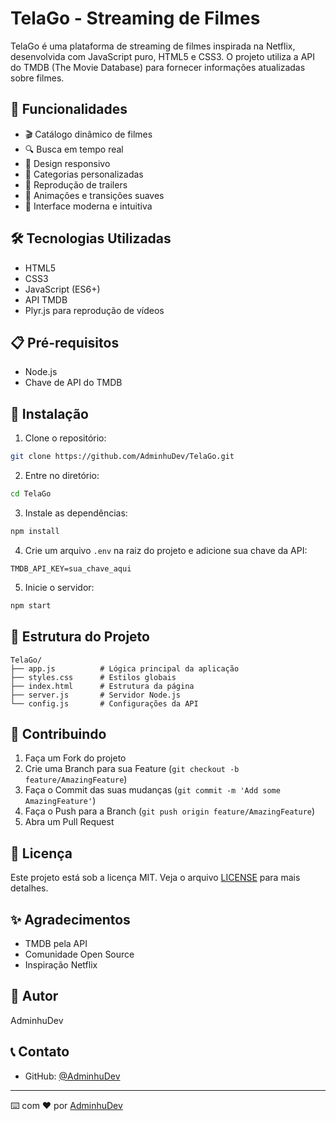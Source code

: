 # TelaGo - Streaming de Filmes

TelaGo é uma plataforma de streaming de filmes inspirada na Netflix, desenvolvida com JavaScript puro, HTML5 e CSS3. O projeto utiliza a API do TMDB (The Movie Database) para fornecer informações atualizadas sobre filmes.

## 🚀 Funcionalidades

- 🎬 Catálogo dinâmico de filmes
- 🔍 Busca em tempo real
- 📱 Design responsivo
- 🎯 Categorias personalizadas
- 🎥 Reprodução de trailers
- 💫 Animações e transições suaves
- 🌈 Interface moderna e intuitiva

## 🛠️ Tecnologias Utilizadas

- HTML5
- CSS3
- JavaScript (ES6+)
- API TMDB
- Plyr.js para reprodução de vídeos

## 📋 Pré-requisitos

- Node.js
- Chave de API do TMDB

## 🔧 Instalação

1. Clone o repositório:
```bash
git clone https://github.com/AdminhuDev/TelaGo.git
```

2. Entre no diretório:
```bash
cd TelaGo
```

3. Instale as dependências:
```bash
npm install
```

4. Crie um arquivo `.env` na raiz do projeto e adicione sua chave da API:
```env
TMDB_API_KEY=sua_chave_aqui
```

5. Inicie o servidor:
```bash
npm start
```

## 🎨 Estrutura do Projeto

```
TelaGo/
├── app.js          # Lógica principal da aplicação
├── styles.css      # Estilos globais
├── index.html      # Estrutura da página
├── server.js       # Servidor Node.js
└── config.js       # Configurações da API
```

## 🤝 Contribuindo

1. Faça um Fork do projeto
2. Crie uma Branch para sua Feature (`git checkout -b feature/AmazingFeature`)
3. Faça o Commit das suas mudanças (`git commit -m 'Add some AmazingFeature'`)
4. Faça o Push para a Branch (`git push origin feature/AmazingFeature`)
5. Abra um Pull Request

## 📝 Licença

Este projeto está sob a licença MIT. Veja o arquivo [LICENSE](LICENSE) para mais detalhes.

## ✨ Agradecimentos

- TMDB pela API
- Comunidade Open Source
- Inspiração Netflix

## 👤 Autor

AdminhuDev

## 📞 Contato

- GitHub: [@AdminhuDev](https://github.com/AdminhuDev)

---
⌨️ com ❤️ por [AdminhuDev](https://github.com/AdminhuDev) 